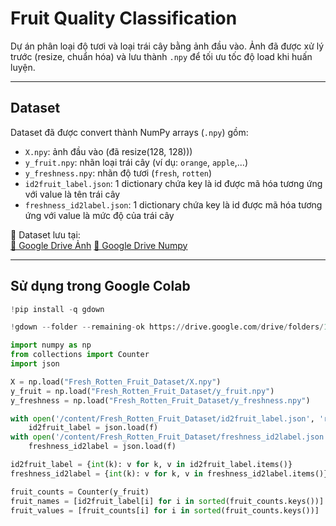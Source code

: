 # Fruit Quality Classification

Dự án phân loại độ tươi và loại trái cây bằng ảnh đầu vào. Ảnh đã được xử lý trước (resize, chuẩn hóa) và lưu thành `.npy` để tối ưu tốc độ load khi huấn luyện.

---

## Dataset

Dataset đã được convert thành NumPy arrays (`.npy`) gồm:

- `X.npy`: ảnh đầu vào (đã resize(128, 128)))
- `y_fruit.npy`: nhãn loại trái cây (ví dụ: `orange`, `apple`,...)
- `y_freshness.npy`: nhãn độ tươi (`fresh`, `rotten`)
- `id2fruit_label.json`: 1 dictionary chứa key là id được mã hóa tương ứng với value là tên trái cây
- `freshness_id2label.json`: 1 dictionary chứa key là id được mã hóa tương ứng với value là mức độ của trái cây

📁 Dataset lưu tại:  
[🔗 Google Drive Ảnh](https://drive.google.com/drive/folders/1RzHeizofJqLSi4i-M5FX7USWiNiC3EKh?usp=drive_link)
[🔗 Google Drive Numpy](https://drive.google.com/drive/folders/1NADy3RRIFPnQZLmsVBsf_Q6QV_mPqe51?usp=sharing)

---

## Sử dụng trong Google Colab

```python
!pip install -q gdown

!gdown --folder --remaining-ok https://drive.google.com/drive/folders/1NADy3RRIFPnQZLmsVBsf_Q6QV_mPqe51

import numpy as np
from collections import Counter
import json

X = np.load("Fresh_Rotten_Fruit_Dataset/X.npy")
y_fruit = np.load("Fresh_Rotten_Fruit_Dataset/y_fruit.npy")
y_freshness = np.load("Fresh_Rotten_Fruit_Dataset/y_freshness.npy")

with open('/content/Fresh_Rotten_Fruit_Dataset/id2fruit_label.json', 'r') as f:
    id2fruit_label = json.load(f)
with open('/content/Fresh_Rotten_Fruit_Dataset/freshness_id2label.json', 'r') as f:
    freshness_id2label = json.load(f)

id2fruit_label = {int(k): v for k, v in id2fruit_label.items()}
freshness_id2label = {int(k): v for k, v in freshness_id2label.items()}

fruit_counts = Counter(y_fruit)
fruit_names = [id2fruit_label[i] for i in sorted(fruit_counts.keys())]
fruit_values = [fruit_counts[i] for i in sorted(fruit_counts.keys())]

